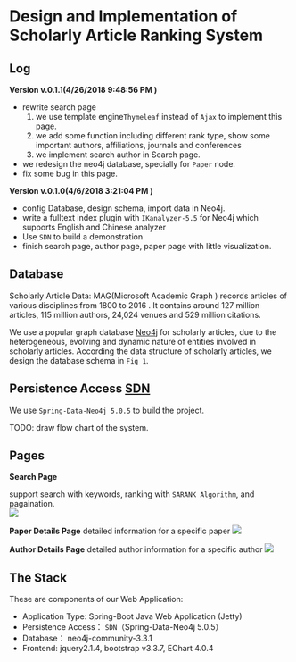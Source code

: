# Design and Implementation of Scholarly Article Ranking System 

## Log
**Version v.0.1.1(4/26/2018 9:48:56 PM )**

* rewrite search page 
	1. we use template engine`Thymeleaf` instead of `Ajax` to implement this page.
	2. we add some function including different rank type, show some important authors, affiliations, journals and conferences
	3. we implement search author in  Search page.
* we redesign the neo4j database, specially for `Paper` node.
* fix some bug in this page. 


**Version v.0.1.0(4/6/2018 3:21:04 PM )**

* config Database, design schema, import data in Neo4j.
* write a fulltext index plugin with `IKanalyzer-5.5` for Neo4j which supports English and Chinese analyzer  
* Use `SDN` to build a demonstration 
* finish search page, author page, paper page with little visualization.  


## Database
Scholarly Article Data:  MAG(Microsoft Academic Graph ) records articles of various disciplines from 1800 to 2016 . It contains around 127 million articles, 115 million authors, 24,024 venues and 529 million citations.

We use a popular graph database [Neo4j](http://neo4j.com) for scholarly articles, due to the heterogeneous, evolving and dynamic nature of entities involved in scholarly articles. According the data structure of scholarly articles, we design the database schema in `Fig 1`.


## Persistence Access [SDN](https://projects.spring.io/spring-data-neo4j/)
We use `Spring-Data-Neo4j 5.0.5` to build the project.
  
TODO: draw flow chart of the system. 


## Pages

**Search Page**

support search with keywords, ranking with `SARANK Algorithm`, and pagaination.  
![](https://i.imgur.com/UDP1KV2.png)

**Paper Details Page**
detailed information for a specific paper
![](https://i.imgur.com/Bq3ZQln.png)

**Author Details Page**
detailed author information for a specific author
![](https://i.imgur.com/iNWhd9L.png) 

## The Stack
These are components of our Web Application: 

*	Application Type: Spring-Boot Java Web Application (Jetty) 
*	Persistence Access： `SDN`（Spring-Data-Neo4j 5.0.5）
*	Database： neo4j-community-3.3.1
*	Frontend: jquery2.1.4, bootstrap v3.3.7,  EChart 4.0.4 
